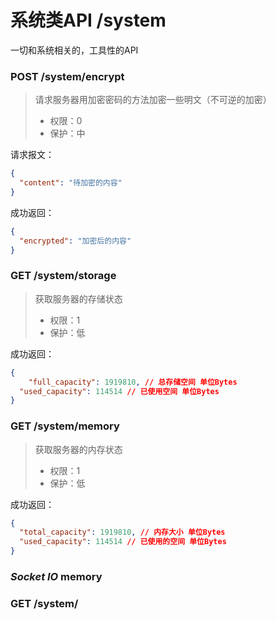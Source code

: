 # 系统类API /system

一切和系统相关的，工具性的API

### POST /system/encrypt

> 请求服务器用加密密码的方法加密一些明文（不可逆的加密）
>
> - 权限：0
> - 保护：中

请求报文：

```json
{
  "content": "待加密的内容"
}
```

成功返回：

```json
{
  "encrypted": "加密后的内容"
}
```

### GET /system/storage

> 获取服务器的存储状态
>
> - 权限：1
> - 保护：低

成功返回：

```json
{
	"full_capacity": 1919810, // 总存储空间 单位Bytes
  "used_capacity": 114514 // 已使用空间 单位Bytes
}
```

### GET /system/memory

> 获取服务器的内存状态
>
> - 权限：1
> - 保护：低

成功返回：

```json
{
  "total_capacity": 1919810, // 内存大小 单位Bytes
  "used_capacity": 114514 // 已使用的空间 单位Bytes
}
```

### *Socket IO* memory



### GET /system/



